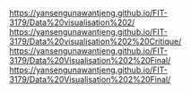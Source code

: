 https://yansengunawantjeng.github.io/FIT-3179/Data%20visualisation%202/
https://yansengunawantjeng.github.io/FIT-3179/Data%20visualisation%202%20Critique/
https://yansengunawantjeng.github.io/FIT-3179/Data%20Visualisation%202%20Final/
https://yansengunawantjeng.github.io/FIT-3179/Data%20Visualisation%202%20Final/
